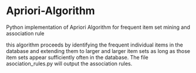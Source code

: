 # Apriori-Algorithm
Python implementation of Apriori Algorithm for frequent item set mining and association rule


this algorithm proceeds by identifying the frequent individual items in the database and extending them to larger and larger item sets as long as those item sets appear sufficiently often in the database. The file asociation_rules.py will output the association rules. 


